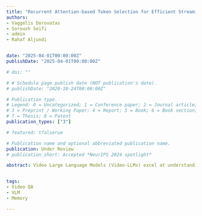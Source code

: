 ```yaml
---
title: "Recurrent Attention-based Token Selection for Efficient Streaming Video-LLMs"
authors:
- Vaggelis Dorovatas
- Soroush Seifi
- admin
- Rahaf Aljundi


date: "2025-04-01T00:00:00Z"
publishDate: "2025-04-01T00:00:00Z"

# doi: ""

# # Schedule page publish date (NOT publication's date).
# publishDate: "2020-10-24T00:00:00Z"

# Publication type.
# Legend: 0 = Uncategorized; 1 = Conference paper; 2 = Journal article;
# 3 = Preprint / Working Paper; 4 = Report; 5 = Book; 6 = Book section;
# 7 = Thesis; 8 = Patent
publication_types: ["3"]

# featured: tfalserue

# Publication name and optional abbreviated publication name.
publication: Under Review
# publication_short: Accepted *NeurIPS 2024 spotlight*

abstract: Video Large Language Models (Video-LLMs) excel at understanding videos in-context, assuming full access to the video when answering queries. However, these models face challenges in streaming scenarios where hour-long videos must be processed online, and questions need timely responses. In this work, we propose a training-free approach compatible with standard Video-LLMs, leveraging three key concepts: 1) LLM-informed selection of visual tokens to identify those that the LLM has attended to and contributed to its understanding of each short clip. Our attention-based selection allows us to discard up to ~95% of unimportant visual tokens with minimal performance loss; 2) Hierarchical selection of tokens combined with natural language understanding of each processed clip; 3) Caption-based question answering for lightweight and accurate responses. Our method achieves state-of-the-art performance on streaming video benchmarks, striking a balance between efficiency and effectiveness.


tags:
- Video QA
- VLM
- Memory

---
```

